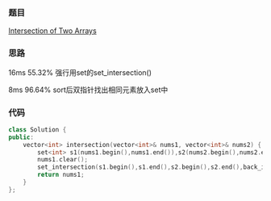 ### 题目
[Intersection of Two Arrays](https://leetcode-cn.com/problems/intersection-of-two-arrays/submissions/)
### 思路
16ms 55.32%
强行用set的set_intersection()

8ms 96.64%
sort后双指针找出相同元素放入set中
### 代码
```c++
class Solution {
public:
    vector<int> intersection(vector<int>& nums1, vector<int>& nums2) {
        set<int> s1(nums1.begin(),nums1.end()),s2(nums2.begin(),nums2.end());
        nums1.clear();
        set_intersection(s1.begin(),s1.end(),s2.begin(),s2.end(),back_inserter(nums1));
        return nums1;
    }
};
```
